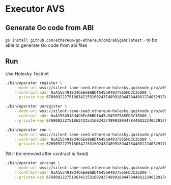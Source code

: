 # Executor AVS

## Generate Go code from ABI

`go install github.com/ethereum/go-ethereum/cmd/abigen@latest` - to be able to generate Go code from abi files

## Run

Use Holesky Testnet

```bash
./bin/operator register \
    --node-url wss://silent-tame-seed.ethereum-holesky.quiknode.pro/a09b2aafbc9447b172c9964f3ac40c85edf5fd6a \
    --contract-addr 0xA1554918d4C6Ee86BDfA45a94937565FD3C35D00 \
    --private-key 67690922275186342153160243748991894478440812240329176884047813007980001353474
```

```bash
./bin/operator unregister \
    --node-url wss://silent-tame-seed.ethereum-holesky.quiknode.pro/a09b2aafbc9447b172c9964f3ac40c85edf5fd6a \
    --contract-addr 0xA1554918d4C6Ee86BDfA45a94937565FD3C35D00 \
    --private-key 67690922275186342153160243748991894478440812240329176884047813007980001353474
```

```bash
./bin/operator run \
    --node-url wss://silent-tame-seed.ethereum-holesky.quiknode.pro/a09b2aafbc9447b172c9964f3ac40c85edf5fd6a \
    --contract-addr 0xA1554918d4C6Ee86BDfA45a94937565FD3C35D00 \
    --private-key 67690922275186342153160243748991894478440812240329176884047813007980001353474
```

(Will be removed after contract is fixed)

```bash
./bin/operator arrange \
    --node-url wss://silent-tame-seed.ethereum-holesky.quiknode.pro/a09b2aafbc9447b172c9964f3ac40c85edf5fd6a \
    --contract-addr 0xA1554918d4C6Ee86BDfA45a94937565FD3C35D00 \
    --private-key 67690922275186342153160243748991894478440812240329176884047813007980001353474
```
